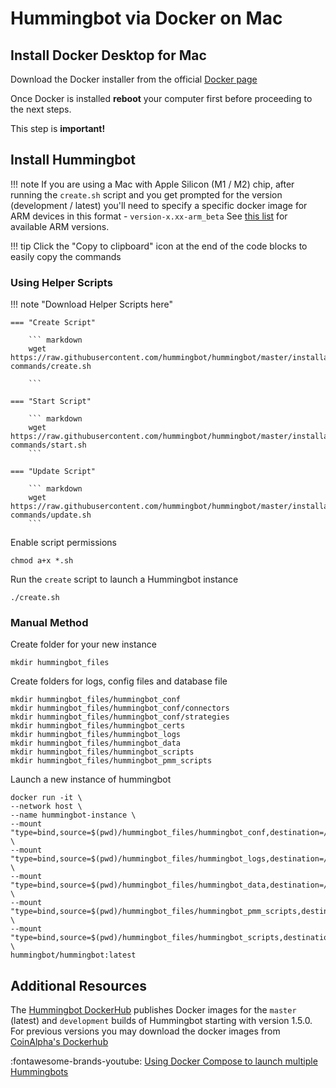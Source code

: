 # Hummingbot via Docker on Mac

## Install Docker Desktop for Mac

Download the Docker installer from the official [Docker page](https://docs.docker.com/desktop/install/mac-install/)

Once Docker is installed **reboot** your computer first before proceeding to the next steps.

This step is **important!**

## Install Hummingbot

!!! note
    If you are using a Mac with Apple Silicon (M1 / M2) chip, after running the `create.sh` script and you get prompted for the version (development / latest) you'll need to specify a specific docker image for ARM devices in this format - `version-x.xx-arm_beta` See [this list](https://hub.docker.com/r/hummingbot/hummingbot/tags?page=1&ordering=last_updated&name=arm) for available ARM versions.

!!! tip
    Click the "Copy to clipboard" icon at the end of the code blocks to easily copy the commands

### Using Helper Scripts

!!! note "Download Helper Scripts here"

    === "Create Script"

        ``` markdown
        wget https://raw.githubusercontent.com/hummingbot/hummingbot/master/installation/docker-commands/create.sh
                
        ```

    === "Start Script"

        ``` markdown
        wget https://raw.githubusercontent.com/hummingbot/hummingbot/master/installation/docker-commands/start.sh
        ```

    === "Update Script"

        ``` markdown
        wget https://raw.githubusercontent.com/hummingbot/hummingbot/master/installation/docker-commands/update.sh
        ```

Enable script permissions

```
chmod a+x *.sh
```

Run the `create` script to launch a Hummingbot instance

```
./create.sh
```

### Manual Method

Create folder for your new instance

```
mkdir hummingbot_files
```

Create folders for logs, config files and database file

```
mkdir hummingbot_files/hummingbot_conf
mkdir hummingbot_files/hummingbot_conf/connectors
mkdir hummingbot_files/hummingbot_conf/strategies
mkdir hummingbot_files/hummingbot_certs
mkdir hummingbot_files/hummingbot_logs
mkdir hummingbot_files/hummingbot_data
mkdir hummingbot_files/hummingbot_scripts
mkdir hummingbot_files/hummingbot_pmm_scripts

```

Launch a new instance of hummingbot

```
docker run -it \
--network host \
--name hummingbot-instance \
--mount "type=bind,source=$(pwd)/hummingbot_files/hummingbot_conf,destination=/conf/" \
--mount "type=bind,source=$(pwd)/hummingbot_files/hummingbot_logs,destination=/logs/" \
--mount "type=bind,source=$(pwd)/hummingbot_files/hummingbot_data,destination=/data/" \
--mount "type=bind,source=$(pwd)/hummingbot_files/hummingbot_pmm_scripts,destination=/pmm_scripts/" \
--mount "type=bind,source=$(pwd)/hummingbot_files/hummingbot_scripts,destination=/scripts/" \
hummingbot/hummingbot:latest
```

## Additional Resources

The [Hummingbot DockerHub](https://hub.docker.com/r/hummingbot/hummingbot) publishes Docker images for the `master` (latest) and `development` builds of Hummingbot starting with version 1.5.0. For previous versions you may download the docker images from [CoinAlpha's Dockerhub](https://hub.docker.com/r/coinalpha/hummingbot)

:fontawesome-brands-youtube: [Using Docker Compose to launch multiple Hummingbots](https://www.youtube.com/watch?v=LU-4Ui-KCtY)
